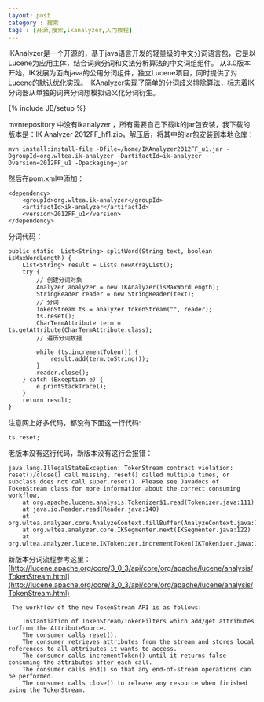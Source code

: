 ```yaml
---
layout: post
category : 搜索 
tags : [开源,搜索,ikanalyzer,入门教程]
---
```

   
   IKAnalyzer是一个开源的，基于java语言开发的轻量级的中文分词语言包，它是以Lucene为应用主体，结合词典分词和文法分析算法的中文词组组件。 从3.0版本开始，IK发展为面向java的公用分词组件，独立Lucene项目，同时提供了对Lucene的默认优化实现。 IKAnalyzer实现了简单的分词歧义排除算法，标志着IK分词器从单独的词典分词想模拟语义化分词衍生。 
<!--break-->

{% include JB/setup %} 

mvnrepository 中没有ikanalyzer ，所有需要自己下载ik的jar包安装，我下载的版本是：IK Analyzer 2012FF_hf1.zip，解压后，将其中的jar包安装到本地仓库：
    
    mvn install:install-file -Dfile=/home/IKAnalyzer2012FF_u1.jar -DgroupId=org.wltea.ik-analyzer -DartifactId=ik-analyzer -Dversion=2012FF_u1 -Dpackaging=jar
    
然后在pom.xml中添加： 

    <dependency>
        <groupId>org.wltea.ik-analyzer</groupId>
        <artifactId>ik-analyzer</artifactId>
        <version>2012FF_u1</version>
    </dependency>

分词代码：   
       
    public static  List<String> splitWord(String text, boolean isMaxWordLength) {
        List<String> result = Lists.newArrayList();
        try {
            // 创建分词对象
            Analyzer analyzer = new IKAnalyzer(isMaxWordLength);
            StringReader reader = new StringReader(text);
            // 分词
            TokenStream ts = analyzer.tokenStream("", reader);
            ts.reset();
            CharTermAttribute term = ts.getAttribute(CharTermAttribute.class);
            // 遍历分词数据

            while (ts.incrementToken()) {
                result.add(term.toString());
            }
            reader.close();
        } catch (Exception e) {
            e.printStackTrace();
        }
        return result;
    }
   

注意网上好多代码，都没有下面这一行代码:
        
    ts.reset;

老版本没有这行代码，新版本没有这行会报错：

    java.lang.IllegalStateException: TokenStream contract violation: reset()/close() call missing, reset() called multiple times, or subclass does not call super.reset(). Please see Javadocs of TokenStream class for more information about the correct consuming workflow.  
        at org.apache.lucene.analysis.Tokenizer$1.read(Tokenizer.java:111)  
        at java.io.Reader.read(Reader.java:140)  
        at org.wltea.analyzer.core.AnalyzeContext.fillBuffer(AnalyzeContext.java:124)  
        at org.wltea.analyzer.core.IKSegmenter.next(IKSegmenter.java:122)  
        at org.wltea.analyzer.lucene.IKTokenizer.incrementToken(IKTokenizer.java:78)  
        
新版本分词流程参考这里：[http://lucene.apache.org/core/3_0_3/api/core/org/apache/lucene/analysis/TokenStream.html](http://lucene.apache.org/core/3_0_3/api/core/org/apache/lucene/analysis/TokenStream.html)

     The workflow of the new TokenStream API is as follows:
    
        Instantiation of TokenStream/TokenFilters which add/get attributes to/from the AttributeSource.
        The consumer calls reset().
        The consumer retrieves attributes from the stream and stores local references to all attributes it wants to access.
        The consumer calls incrementToken() until it returns false consuming the attributes after each call.
        The consumer calls end() so that any end-of-stream operations can be performed.
        The consumer calls close() to release any resource when finished using the TokenStream. 










